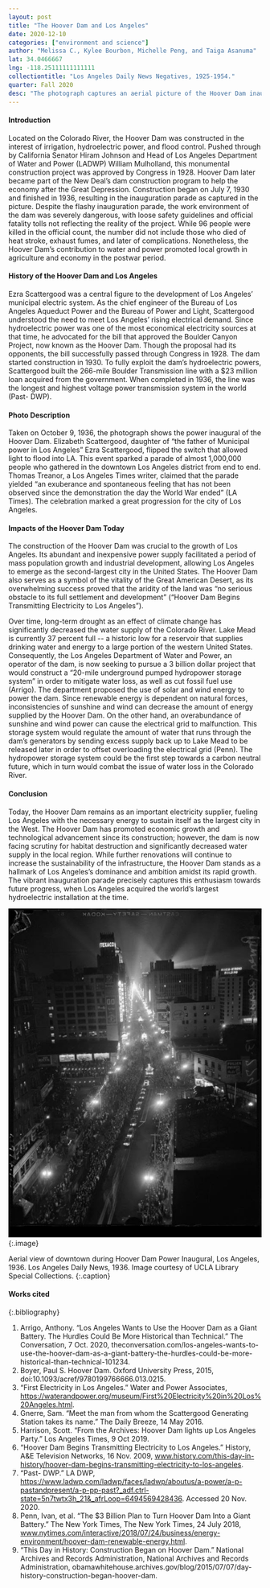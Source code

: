 ```yaml
---
layout: post
title: "The Hoover Dam and Los Angeles"
date: 2020-12-10
categories: ["environment and science"]
author: "Melissa C., Kylee Bourbon, Michelle Peng, and Taiga Asanuma"
lat: 34.0466667
lng: -118.25111111111111
collectiontitle: "Los Angeles Daily News Negatives, 1925-1954."
quarter: Fall 2020
desc: "The photograph captures an aerial picture of the Hoover Dam inauguration parade on Broadway. More than one million people crowded the downtown district as the first electric power arrived from the dam."
---
```

#### Introduction
Located on the Colorado River, the Hoover Dam was constructed in the interest of irrigation, hydroelectric power, and flood control. Pushed through by California Senator Hiram Johnson and Head of Los Angeles Department of Water and Power (LADWP) William Mulholland, this monumental construction project was approved by Congress in 1928. Hoover Dam later became part of the New Deal’s dam construction program to help the economy after the Great Depression. Construction began on July 7, 1930 and finished in 1936, resulting in the inauguration parade as captured in the picture. Despite the flashy inauguration parade, the work environment of the dam was severely dangerous, with loose safety guidelines and official fatality tolls not reflecting the reality of the project. While 96 people were killed in the official count, the number did not include those who died of heat stroke, exhaust fumes, and later of complications. Nonetheless, the Hoover Dam’s contribution to water and power promoted local growth in agriculture and economy in the postwar period.

#### History of the Hoover Dam and Los Angeles
Ezra Scattergood was a central figure to the development of Los Angeles’ municipal electric system. As the chief engineer of the Bureau of Los Angeles Aqueduct Power and the Bureau of Power and Light, Scattergood understood the need to meet Los Angeles’ rising electrical demand. Since hydroelectric power was one of the most economical electricity sources at that time, he advocated for the bill that approved the Boulder Canyon Project, now known as the Hoover Dam. Though the proposal had its opponents, the bill successfully passed through Congress in 1928. The dam started construction in 1930. To fully exploit the dam’s hydroelectric powers, Scattergood built the 266-mile Boulder Transmission line with a $23 million loan acquired from the government. When completed in 1936, the line was the longest and highest voltage power transmission system in the world (Past- DWP).

#### Photo Description 
Taken on October 9, 1936, the photograph shows the power inaugural of the Hoover Dam. Elizabeth Scattergood, daughter of “the father of Municipal power in Los Angeles” Ezra Scattergood, flipped the switch that allowed light to flood into LA. This event sparked a parade of almost 1,000,000 people who gathered in the downtown Los Angeles district from end to end. Thomas Treanor, a Los Angeles Times writer, claimed that the parade yielded “an exuberance and spontaneous feeling that has not been observed since the demonstration the day the World War ended” (LA Times). The celebration marked a great progression for the city of Los Angeles. 

#### Impacts of the Hoover Dam Today
The construction of the Hoover Dam was crucial to the growth of Los Angeles. Its abundant and inexpensive power supply facilitated a period of mass population growth and industrial development, allowing Los Angeles to emerge as the second-largest city in the United States. The Hoover Dam also serves as a symbol of the vitality of the Great American Desert, as its overwhelming success proved that the aridity of the land was “no serious obstacle to its full settlement and development” (“Hoover Dam Begins Transmitting Electricity to Los Angeles”). 

Over time, long-term drought as an effect of climate change has significantly decreased the water supply of the Colorado River. Lake Mead is currently 37 percent full -- a historic low for a reservoir that supplies drinking water and energy to a large portion of the western United States. Consequently, the Los Angeles Department of Water and Power, an operator of the dam, is now seeking to pursue a 3 billion dollar project that would construct a “20-mile underground pumped hydropower storage system” in order to mitigate water loss, as well as cut fossil fuel use (Arrigo). The department proposed the use of solar and wind energy to power the dam. Since renewable energy is dependent on natural forces, inconsistencies of sunshine and wind can decrease the amount of energy supplied by the Hoover Dam. On the other hand, an overabundance of sunshine and wind power can cause the electrical grid to malfunction. This storage system would regulate the amount of water that runs through the dam’s generators by sending excess supply back up to Lake Mead to be released later in order to offset overloading the electrical grid (Penn). The hydropower storage system could be the first step towards a carbon neutral future, which in turn would combat the issue of water loss in the Colorado River. 

#### Conclusion
Today, the Hoover Dam remains as an important electricity supplier, fueling Los Angeles with the necessary energy to sustain itself as the largest city in the West. The Hoover Dam has promoted economic growth and technological advancement since its construction; however, the dam is now facing scrutiny for habitat destruction and significantly decreased water supply in the local region. While further renovations will continue to increase the sustainability of the infrastructure, the Hoover Dam stands as a hallmark of Los Angeles’s dominance and ambition amidst its rapid growth. The vibrant inauguration parade precisely captures this enthusiasm towards future progress, when Los Angeles acquired the world’s largest hydroelectric installation at the time.

![A black and white photograph of a crowd lining the streets with lamps and tall buildings lining the side of the road. The picture is taken from an aerial viewpoint. A line of cars parades the middle of the road. It appears to be a celebration.](images/ahoover1.png)
  {:.image}

Aerial view of downtown during Hoover Dam Power Inaugural, Los Angeles, 1936. Los Angeles Daily News, 1936. Image courtesy of UCLA Library Special Collections.
  {:.caption}
  
#### Works cited

{:.bibliography}
1. Arrigo, Anthony. “Los Angeles Wants to Use the Hoover Dam as a Giant Battery. The Hurdles Could Be More Historical than Technical.” The Conversation, 7 Oct. 2020, theconversation.com/los-angeles-wants-to-use-the-hoover-dam-as-a-giant-battery-the-hurdles-could-be-more-historical-than-technical-101234.
2. Boyer, Paul S. Hoover Dam. Oxford University Press, 2015, doi:10.1093/acref/9780199766666.013.0215.
3. “First Electricity in Los Angeles.” Water and Power Associates, https://waterandpower.org/museum/First%20Electricity%20in%20Los%20Angeles.html.
4. Gnerre, Sam. “Meet the man from whom the Scattergood Generating Station takes its name.” The Daily Breeze, 14 May 2016.  
5. Harrison, Scott. “From the Archives: Hoover Dam lights up Los Angeles Party.” Los Angeles Times, 9 Oct 2019.
6. “Hoover Dam Begins Transmitting Electricity to Los Angeles.” History, A&E Television Networks, 16 Nov. 2009, www.history.com/this-day-in-history/hoover-dam-begins-transmitting-electricity-to-los-angeles.
7. “Past- DWP.” LA DWP, https://www.ladwp.com/ladwp/faces/ladwp/aboutus/a-power/a-p-pastandpresent/a-p-pp-past?_adf.ctrl-state=5n7twtx3h_21&_afrLoop=6494569428436. Accessed 20 Nov. 2020.
8. Penn, Ivan, et al. “The $3 Billion Plan to Turn Hoover Dam Into a Giant Battery.” The New York Times, The New York Times, 24 July 2018, www.nytimes.com/interactive/2018/07/24/business/energy-environment/hoover-dam-renewable-energy.html.
9. “This Day in History: Construction Began on Hoover Dam.” National Archives and Records Administration, National Archives and Records Administration, 
obamawhitehouse.archives.gov/blog/2015/07/07/day-history-construction-began-hoover-dam.
